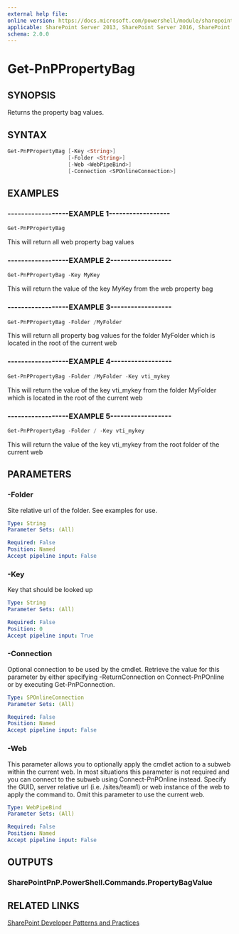```yaml
---
external help file:
online version: https://docs.microsoft.com/powershell/module/sharepoint-pnp/get-pnppropertybag
applicable: SharePoint Server 2013, SharePoint Server 2016, SharePoint Server 2019, SharePoint Online
schema: 2.0.0
---
```

# Get-PnPPropertyBag

## SYNOPSIS
Returns the property bag values.

## SYNTAX 

```powershell
Get-PnPPropertyBag [-Key <String>]
                   [-Folder <String>]
                   [-Web <WebPipeBind>]
                   [-Connection <SPOnlineConnection>]
```

## EXAMPLES

### ------------------EXAMPLE 1------------------
```powershell
Get-PnPPropertyBag
```

This will return all web property bag values

### ------------------EXAMPLE 2------------------
```powershell
Get-PnPPropertyBag -Key MyKey
```

This will return the value of the key MyKey from the web property bag

### ------------------EXAMPLE 3------------------
```powershell
Get-PnPPropertyBag -Folder /MyFolder
```

This will return all property bag values for the folder MyFolder which is located in the root of the current web

### ------------------EXAMPLE 4------------------
```powershell
Get-PnPPropertyBag -Folder /MyFolder -Key vti_mykey
```

This will return the value of the key vti_mykey from the folder MyFolder which is located in the root of the current web

### ------------------EXAMPLE 5------------------
```powershell
Get-PnPPropertyBag -Folder / -Key vti_mykey
```

This will return the value of the key vti_mykey from the root folder of the current web

## PARAMETERS

### -Folder
Site relative url of the folder. See examples for use.

```yaml
Type: String
Parameter Sets: (All)

Required: False
Position: Named
Accept pipeline input: False
```

### -Key
Key that should be looked up

```yaml
Type: String
Parameter Sets: (All)

Required: False
Position: 0
Accept pipeline input: True
```

### -Connection
Optional connection to be used by the cmdlet. Retrieve the value for this parameter by either specifying -ReturnConnection on Connect-PnPOnline or by executing Get-PnPConnection.

```yaml
Type: SPOnlineConnection
Parameter Sets: (All)

Required: False
Position: Named
Accept pipeline input: False
```

### -Web
This parameter allows you to optionally apply the cmdlet action to a subweb within the current web. In most situations this parameter is not required and you can connect to the subweb using Connect-PnPOnline instead. Specify the GUID, server relative url (i.e. /sites/team1) or web instance of the web to apply the command to. Omit this parameter to use the current web.

```yaml
Type: WebPipeBind
Parameter Sets: (All)

Required: False
Position: Named
Accept pipeline input: False
```

## OUTPUTS

### SharePointPnP.PowerShell.Commands.PropertyBagValue

## RELATED LINKS

[SharePoint Developer Patterns and Practices](https://aka.ms/sppnp)
